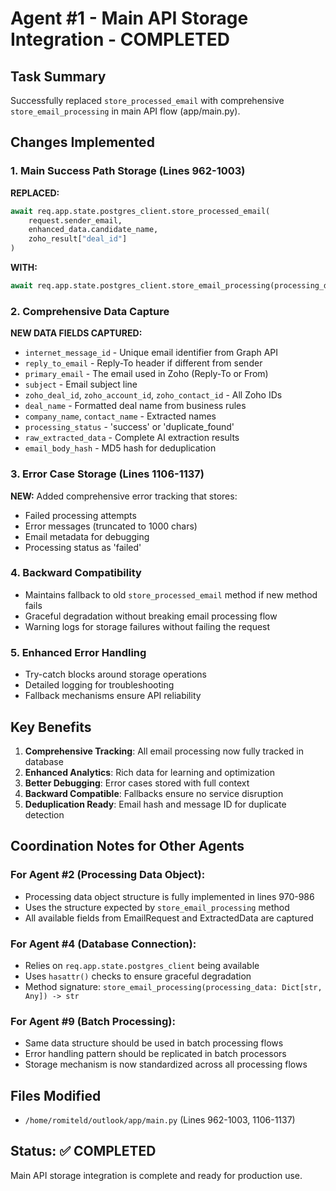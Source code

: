 # Agent #1 - Main API Storage Integration - COMPLETED

## Task Summary
Successfully replaced `store_processed_email` with comprehensive `store_email_processing` in main API flow (app/main.py).

## Changes Implemented

### 1. Main Success Path Storage (Lines 962-1003)
**REPLACED:**
```python
await req.app.state.postgres_client.store_processed_email(
    request.sender_email,
    enhanced_data.candidate_name,
    zoho_result["deal_id"]
)
```

**WITH:**
```python
await req.app.state.postgres_client.store_email_processing(processing_data)
```

### 2. Comprehensive Data Capture
**NEW DATA FIELDS CAPTURED:**
- `internet_message_id` - Unique email identifier from Graph API
- `reply_to_email` - Reply-To header if different from sender
- `primary_email` - The email used in Zoho (Reply-To or From)
- `subject` - Email subject line
- `zoho_deal_id`, `zoho_account_id`, `zoho_contact_id` - All Zoho IDs
- `deal_name` - Formatted deal name from business rules
- `company_name`, `contact_name` - Extracted names
- `processing_status` - 'success' or 'duplicate_found'
- `raw_extracted_data` - Complete AI extraction results
- `email_body_hash` - MD5 hash for deduplication

### 3. Error Case Storage (Lines 1106-1137)
**NEW:** Added comprehensive error tracking that stores:
- Failed processing attempts
- Error messages (truncated to 1000 chars)
- Email metadata for debugging
- Processing status as 'failed'

### 4. Backward Compatibility
- Maintains fallback to old `store_processed_email` method if new method fails
- Graceful degradation without breaking email processing flow
- Warning logs for storage failures without failing the request

### 5. Enhanced Error Handling
- Try-catch blocks around storage operations
- Detailed logging for troubleshooting
- Fallback mechanisms ensure API reliability

## Key Benefits

1. **Comprehensive Tracking**: All email processing now fully tracked in database
2. **Enhanced Analytics**: Rich data for learning and optimization
3. **Better Debugging**: Error cases stored with full context
4. **Backward Compatible**: Fallbacks ensure no service disruption
5. **Deduplication Ready**: Email hash and message ID for duplicate detection

## Coordination Notes for Other Agents

### For Agent #2 (Processing Data Object):
- Processing data object structure is fully implemented in lines 970-986
- Uses the structure expected by `store_email_processing` method
- All available fields from EmailRequest and ExtractedData are captured

### For Agent #4 (Database Connection):
- Relies on `req.app.state.postgres_client` being available
- Uses `hasattr()` checks to ensure graceful degradation
- Method signature: `store_email_processing(processing_data: Dict[str, Any]) -> str`

### For Agent #9 (Batch Processing):
- Same data structure should be used in batch processing flows
- Error handling pattern should be replicated in batch processors
- Storage mechanism is now standardized across all processing flows

## Files Modified
- `/home/romiteld/outlook/app/main.py` (Lines 962-1003, 1106-1137)

## Status: ✅ COMPLETED
Main API storage integration is complete and ready for production use.